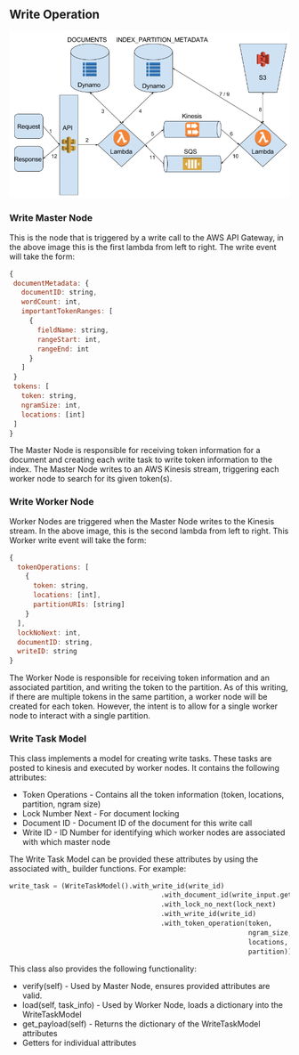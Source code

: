## Write Operation
![Write Operation](/assets/write_operation.png) 

### Write Master Node
This is the node that is triggered by a write call to the AWS API Gateway, 
in the above image this is the first lambda from left to right.
The write event will take the form:

 ```javascript
{
  documentMetadata: {
    documentID: string,
    wordCount: int,
    importantTokenRanges: [
      {
        fieldName: string,
        rangeStart: int,
        rangeEnd: int
      }
    ]
  }
  tokens: [
    token: string,
    ngramSize: int,
    locations: [int]
  ]
}
```

The Master Node is responsible for receiving token information for a document
and creating each write task to write token information to the index. 
The Master Node writes to an AWS Kinesis stream, triggering each worker node to search for its given token(s).

### Write Worker Node
Worker Nodes are triggered when the Master Node writes to the Kinesis stream.
In the above image, this is the second lambda from left to right.
This Worker write event will take the form:

```javascript
{
  tokenOperations: [
    {
      token: string,
      locations: [int],
      partitionURIs: [string]
    }
  ],
  lockNoNext: int,
  documentID: string,
  writeID: string
}
```

The Worker Node is responsible for receiving token information and an associated partition, 
and writing the token to the partition. As of this writing, 
if there are multiple tokens in the same partition, a worker node will be created for each 
token. However, the intent is to allow for a single worker node to interact with a single partition.


### Write Task Model
This class implements a model for creating write tasks. 
These tasks are posted to kinesis and executed by worker nodes.
It contains the following attributes:
* Token Operations - Contains all the token information (token, locations, partition, ngram size)
* Lock Number Next - For document locking
* Document ID - Document ID of the document for this write call
* Write ID - ID Number for identifying which worker nodes are associated with which master node

The Write Task Model can be provided these attributes by using the associated with_ builder functions.
For example: 

```python
write_task = (WriteTaskModel().with_write_id(write_id)
                                      .with_document_id(write_input.get_id())
                                      .with_lock_no_next(lock_next)
                                      .with_write_id(write_id)
                                      .with_token_operation(token,
                                                            ngram_size,
                                                            locations,
                                                            partition))
```

This class also provides the following functionality:
* verify(self) - Used by Master Node, ensures provided attributes are valid.
* load(self, task_info) - Used by Worker Node, loads a dictionary into the WriteTaskModel
* get_payload(self) - Returns the dictionary of the WriteTaskModel attributes
* Getters for individual attributes



